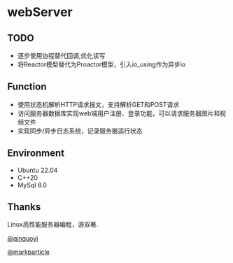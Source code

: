 # webServer

## TODO
* 逐步使用协程替代回调,优化读写
* 将Reactor模型替代为Proactor模型，引入io_using作为异步io

## Function

* 使用状态机解析HTTP请求报文，支持解析GET和POST请求
* 访问服务器数据库实现web端用户注册、登录功能，可以请求服务器图片和视频文件
* 实现同步/异步日志系统，记录服务器运行状态

## Environment

* Ubuntu 22.04
* C++20
* MySql 8.0


## Thanks

Linux高性能服务器编程，游双著.

[@qinguoyi](https://github.com/qinguoyi/TinyWebServer)

[@markparticle](https://github.com/markparticle/WebServer)
